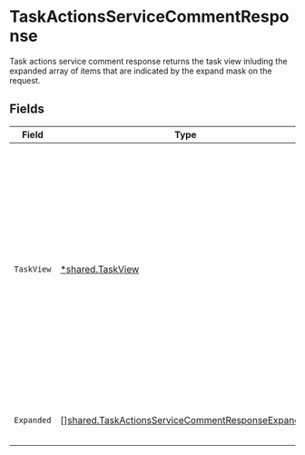 # TaskActionsServiceCommentResponse

Task actions service comment response returns the task view inluding the expanded array of items that are indicated by the expand mask on the request.


## Fields

| Field                                                                                                                                                                                            | Type                                                                                                                                                                                             | Required                                                                                                                                                                                         | Description                                                                                                                                                                                      |
| ------------------------------------------------------------------------------------------------------------------------------------------------------------------------------------------------ | ------------------------------------------------------------------------------------------------------------------------------------------------------------------------------------------------ | ------------------------------------------------------------------------------------------------------------------------------------------------------------------------------------------------ | ------------------------------------------------------------------------------------------------------------------------------------------------------------------------------------------------ |
| `TaskView`                                                                                                                                                                                       | [*shared.TaskView](../../models/shared/taskview.md)                                                                                                                                              | :heavy_minus_sign:                                                                                                                                                                               | Contains a task and JSONPATH expressions that describe where in the expanded array related objects are located. This view can be used to display a fully-detailed dashboard of task information. |
| `Expanded`                                                                                                                                                                                       | [][shared.TaskActionsServiceCommentResponseExpanded](../../models/shared/taskactionsservicecommentresponseexpanded.md)                                                                           | :heavy_minus_sign:                                                                                                                                                                               | List of serialized related objects.                                                                                                                                                              |